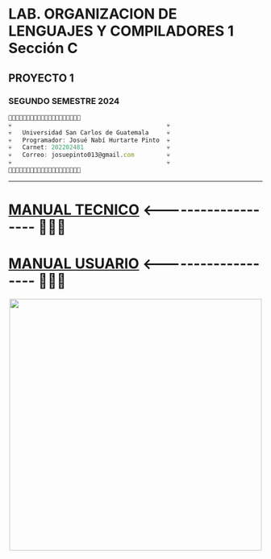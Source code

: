 # LAB. ORGANIZACION DE LENGUAJES Y COMPILADORES 1 Sección C
## PROYECTO 1
### SEGUNDO SEMESTRE 2024
```js
👻💀💀💀💀💀💀💀💀💀💀💀💀💀💀💀💀💀💀👻
💀                                           💀
💀   Universidad San Carlos de Guatemala     💀
💀   Programador: Josué Nabí Hurtarte Pinto  💀   
💀   Carnet: 202202481                       💀       
💀   Correo: josuepinto013@gmail.com         💀   
💀                                           💀       
👻💀💀💀💀💀💀💀💀💀💀💀💀💀💀💀💀💀💀👻
```

---

# [MANUAL TECNICO](/Manuales/ManualTecnico.pdf)    <------------------- 👀👀👀
# [MANUAL USUARIO](/Manuales/ManualUsuario.pdf)    <------------------- 👀👀👀



<p align="center">
  <a href="#"><img src="https://media1.tenor.com/m/z-lHLbprqncAAAAC/atelier-of-witch-hat-coco.gif" width="500px"/></a>
</p>